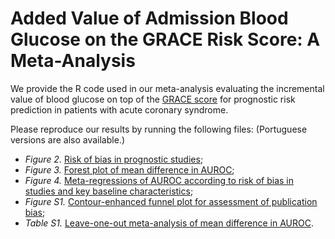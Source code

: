 # Added Value of Admission Blood Glucose on the GRACE Risk Score: A Meta-Analysis

We provide the R code used in our meta-analysis evaluating the incremental value of blood glucose on top of the [GRACE score](https://pubmed.ncbi.nlm.nih.gov/17032691/) for prognostic risk prediction in patients with acute coronary syndrome.

Please reproduce our results by running the following files: (Portuguese versions are also available.)
- *Figure 2.* [Risk of bias in prognostic studies](01_risk-of-bias.R);
- *Figure 3.* [Forest plot of mean difference in AUROC](02_forest-plot.R);
- *Figure 4.* [Meta-regressions of AUROC according to risk of bias in studies and key baseline characteristics](03_meta-regressions.R);
- *Figure S1.* [Contour-enhanced funnel plot for assessment of publication bias](04_funnel-plot.R);
- *Table S1.* [Leave-one-out meta-analysis of mean difference in AUROC](05_leave-one-out-analysis.R).

